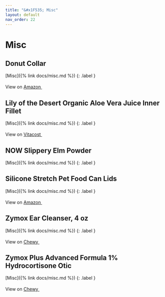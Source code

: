 ```yaml
---
title: "&#x1F535; Misc"
layout: default
nav_order: 22
---
```


# Misc


## Donut Collar

[Misc]({% link docs/misc.md %})
{: .label }

View on <a href="https://www.amazon.com/dp/B0CCB1VRJD" class="external" target="_blank">Amazon <svg width="18" height="18" viewBox="0 0 24 24" aria-labelledby="svg-external-link-title"><use xlink:href="#svg-external-link"></use></svg></a>


## Lily of the Desert Organic Aloe Vera Juice Inner Fillet

[Misc]({% link docs/misc.md %})
{: .label }

View on <a href="https://www.vitacost.com/lily-of-the-desert-organic-aloe-vera-juice-inner-fillet-preservative-free-32-fl-oz" class="external" target="_blank">Vitacost <svg width="18" height="18" viewBox="0 0 24 24" aria-labelledby="svg-external-link-title"><use xlink:href="#svg-external-link"></use></svg></a>


## NOW Slippery Elm Powder

[Misc]({% link docs/misc.md %})
{: .label }


## Silicone Stretch Pet Food Can Lids

[Misc]({% link docs/misc.md %})
{: .label }

View on <a href="https://www.amazon.com/dp/B07Q5747XZ" class="external" target="_blank">Amazon <svg width="18" height="18" viewBox="0 0 24 24" aria-labelledby="svg-external-link-title"><use xlink:href="#svg-external-link"></use></svg></a>


## Zymox Ear Cleanser, 4 oz

[Misc]({% link docs/misc.md %})
{: .label }

View on <a href="https://www.chewy.com/dp/54795" class="external" target="_blank">Chewy <svg width="18" height="18" viewBox="0 0 24 24" aria-labelledby="svg-external-link-title"><use xlink:href="#svg-external-link"></use></svg></a>


## Zymox Plus Advanced Formula 1% Hydrocortisone Otic

[Misc]({% link docs/misc.md %})
{: .label }

View on <a href="https://www.chewy.com/dp/143331" class="external" target="_blank">Chewy <svg width="18" height="18" viewBox="0 0 24 24" aria-labelledby="svg-external-link-title"><use xlink:href="#svg-external-link"></use></svg></a>

<!-- Updated 2024-10-18 19:48:32.420487Z -->
